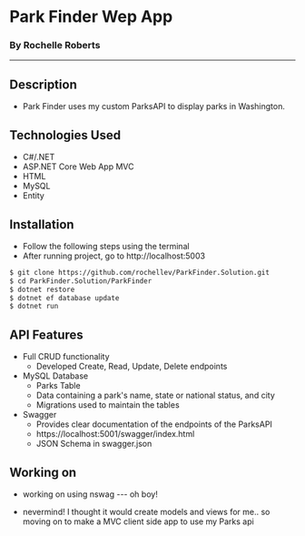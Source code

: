 # Park Finder Wep App
### By Rochelle Roberts
-----

## Description
* Park Finder uses my custom ParksAPI to display parks in Washington. 

## Technologies Used
* C#/.NET
* ASP.NET Core Web App MVC
* HTML
* MySQL
* Entity

## Installation
* Follow the following steps using the terminal
* After running project, go to http://localhost:5003

```sh
$ git clone https://github.com/rochellev/ParkFinder.Solution.git
$ cd ParkFinder.Solution/ParkFinder
$ dotnet restore
$ dotnet ef database update
$ dotnet run
```

## API Features
* Full CRUD functionality
  * Developed Create, Read, Update, Delete endpoints
* MySQL Database
  * Parks Table
  * Data containing a park's name, state or national status, and city
  * Migrations used to maintain the tables
* Swagger
  * Provides clear documentation of the endpoints of the ParksAPI
  * https://localhost:5001/swagger/index.html
  * JSON Schema in swagger.json 
  <!-- * NSwagStudio to generate client code  -->

## Working on 
* working on using nswag --- oh boy!

* nevermind! I thought it would create models and views for me.. so moving on to make a MVC client side app to use my Parks api